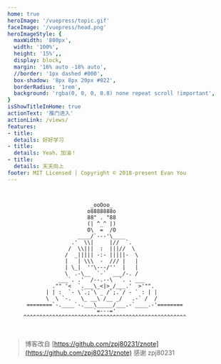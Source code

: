```yaml
---
home: true
heroImage: '/vuepress/topic.gif'
faceImage: '/vuepress/head.png'
heroImageStyle: {
  maxWidth: '800px',
  width: '100%',
  height: '15%',,
  display: block,
  margin: '16% auto -18% auto',
  //border: '1px dashed #000',
  box-shadow: '8px 8px 20px #022',
  borderRadius: '1rem',
  background: 'rgba(0, 0, 0, 0.8) none repeat scroll !important',
}
isShowTitleInHome: true
actionText: '推门进入'
actionLink: /views/
features:
- title: 
  details: 好好学习
- title: 
  details: Yeah，加油！  
- title: 
  details: 天天向上
footer: MIT Licensed | Copyright © 2018-present Evan You
---
```


<Clock/>

```text


                          _ooOoo_                               
                         o8888888o                              
                         88" . "88                              
                         (| ^_^ |)                              
                         O\  =  /O                              
                      ____/`---'\____                           
                    .'  \\|     |//  `.                         
                   /  \\|||  :  |||//  \                        
                  /  _||||| -:- |||||-  \                       
                  |   | \\\  -  /// |   |                       
                  | \_|  ''\---/''  |   |                       
                  \  .-\__  `-`  ___/-. /                       
                ___`. .'  /--.--\  `. . ___                     
              ."" '<  `.___\_<|>_/___.'  >'"".                  
            | | :  `- \`.;`\ _ /`;.`/ - ` : | |                 
            \  \ `-.   \_ __\ /__ _/   .-` /  /                 
      ========`-.____`-.___\_____/___.-`____.-'========         
                           `=---='                              
     ^^^^^^^^^^^^^^^^^^^^^^^^^^^^^^^^^^^^^^^^^^^^^^^^^^^        

                                                             
``` 
> 博客改自 [https://github.com/zpj80231/znote](https://github.com/zpj80231/znote)  感谢 zpj80231 
<!-- <CanvasNest color='0,23,255' zIndex='-2'></CanvasNest> -->

<script>
  
</script>

<style>
.home .content__default:not(.custom) {
  max-width: 100% !important;
  margin: 0  !important;
  padding: 0 !important;
}
.home .hero h1 {
    display: none;
}
.home img {
   transform: scale(0.8,0.8) !important;
   transition: all 1s!important;
}
.home img:hover {
   //transform: scale(1)!important;
   transition:all 2s !important;
}
/* 阻止描述冒泡 */
.home .hero .description{
    pointer-events: none;
    cursor: default;
    opacity: 0.6;
}
.home .feature p {
    color: #476582 !important;
}
.home .hero .description {
    color: #476582 !important;
}
.wrap {
    display: flex;
    justify-content: center;
    align-items: center;
    width: 100%;
    height: 200px;
    min-height: 10vh;
    background: transparent none repeat scroll!important;
    position: fixed;
    top: -120%;
    left: -1%;
}

@media screen and (max-width: $MQMobile){
  .clock {
    margin-top: -35%
  }
}

@media screen and (max-width: 480px){
  .wrap {
    top:-107%;
    transform: scale(0.68,0.58);
  }
  .home img {    
    margin: 24% auto -6% auto !important;
  }
  .home .feature {
    width: 100%;
    text-align: center;
    color: rgb(71, 101, 130) !important;
    padding: 5px !important;
    margin: -12px;
    margin-left: 0px;
  }
  .clock {
    margin-top: 0%;
    background: rgba(0, 0, 0, 0) none repeat scroll !important;
    background-image: url() !important;
  }
}
.clock {
  transition: all 2s;
}
.wrap {
  transition: all 2s;
}
.clock:hover {
  transform: scale(0.55) !important;
  transition: all 2s;
}
.wrap:hover {
  transform: scale(1.15) !important;
  transition: all 2s;
}

</style>

